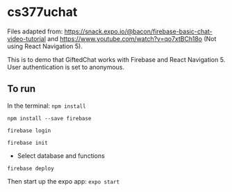 # cs377uchat

Files adapted from: https://snack.expo.io/@bacon/firebase-basic-chat-video-tutorial and https://www.youtube.com/watch?v=qo7xtBCh18o (Not using React Navigation 5). 


This is to demo that GiftedChat works with Firebase and React Navigation 5. User authentication is set to anonymous. 

## To run

In the terminal: 
```npm install```

```npm install --save firebase```

```firebase login```

```firebase init```
* Select database and functions

```firebase deploy```

Then start up the expo app:
```expo start```
